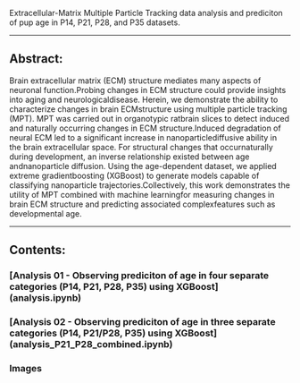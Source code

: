 Extracellular-Matrix Multiple Particle Tracking data analysis and prediciton of pup age in 
P14, P21, P28, and P35 datasets.

---

## Abstract:

Brain extracellular matrix (ECM) structure mediates many aspects of neuronal function.Probing changes in ECM structure could provide insights into aging and neurologicaldisease. Herein, we demonstrate the ability to characterize changes in brain ECMstructure using multiple particle tracking (MPT). MPT was carried out in organotypic ratbrain slices to detect induced and naturally occurring changes in ECM structure.Induced degradation of neural ECM led to a significant increase in nanoparticlediffusive ability in the brain extracellular space. For structural changes that occurnaturally during development, an inverse relationship existed between age andnanoparticle diffusion. Using the age-dependent dataset, we applied extreme gradientboosting (XGBoost) to generate models capable of classifying nanoparticle trajectories.Collectively, this work demonstrates the utility of MPT combined with machine learningfor measuring changes in brain ECM structure and predicting associated complexfeatures such as developmental age.

---

## Contents:

### [Analysis 01 - Observing prediciton of age in four separate categories (P14, P21, P28, P35) using XGBoost] (analysis.ipynb)
### [Analysis 02 - Observing prediciton of age in three separate categories (P14, P21/P28, P35) using XGBoost] (analysis_P21_P28_combined.ipynb)
### Images


